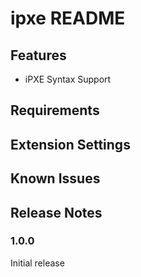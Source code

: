 # ipxe README

## Features

- iPXE Syntax Support

## Requirements


## Extension Settings


## Known Issues

## Release Notes

### 1.0.0

Initial release



